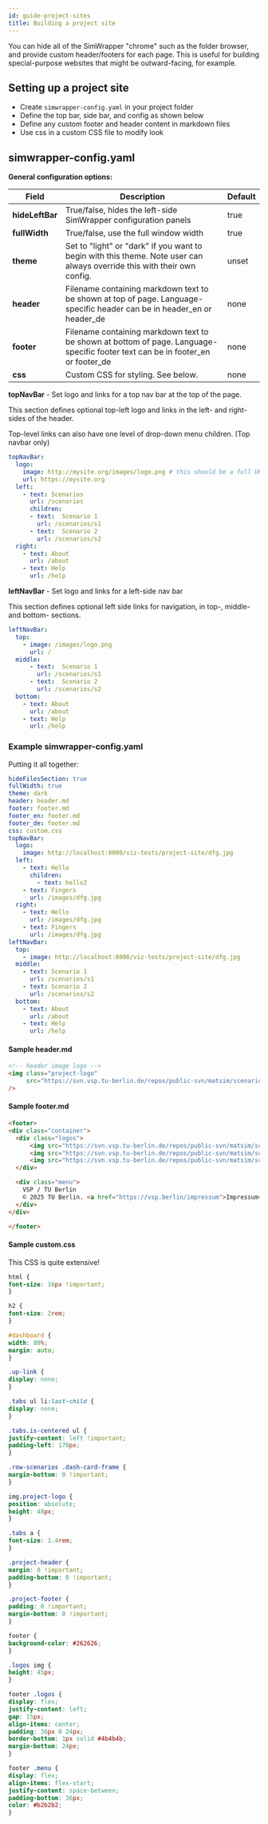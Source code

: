 ```yaml
---
id: guide-project-sites
title: Building a project site
---
```


You can hide all of the SimWrapper "chrome" such as the folder browser, and provide custom header/footers for each page. This is useful for building special-purpose websites that might be outward-facing, for example.

## Setting up a project site

- Create `simwrapper-config.yaml` in your project folder
- Define the top bar, side bar, and config as shown below
- Define any custom footer and header content in markdown files
- Use css in a custom CSS file to modify look

## simwrapper-config.yaml

**General configuration options:**

|**Field**|**Description**|**Default**|
|---------|---------------|-----------|
|**hideLeftBar** |  True/false, hides the left-side SimWrapper configuration panels | true |
| **fullWidth** | True/false, use the full window width  | true |
| **theme** | Set to "light" or "dark" if you want to begin with this theme. Note user can always override this with their own config. | unset |
| **header** | Filename containing markdown text to be shown at top of page. Language-specific header can be in header_en or header_de | none |
| **footer** | Filename containing markdown text to be shown at bottom of page. Language-specific footer text can be in footer_en or footer_de | none |
| **css** | Custom CSS for styling. See below. | none |

**topNavBar** - Set logo and links for a top nav bar at the top of the page.

This section defines optional top-left logo and links in the left- and right- sides of the header.

Top-level links can also have one level of drop-down menu children. (Top navbar only)

```yaml
topNavBar:
  logo:
    image: http://mysite.org/images/logo.png # this should be a full URL
    url: https://mysite.org
  left:
    - text: Scenarios
      url: /scenarios
      children:
      - text:  Scenario 1
        url: /scenarios/s1
      - text:  Scenario 2
        url: /scenarios/s2
  right:
    - text: About
      url: /about
    - text: Help
      url: /help
```

**leftNavBar** - Set logo and links for a left-side nav bar

This section defines optional left side links for navigation, in top-, middle- and bottom- sections.

```yaml
leftNavBar:
  top:
    - image: /images/logo.png
      url: /
  middle:
      - text:  Scenario 1
        url: /scenarios/s1
      - text:  Scenario 2
        url: /scenarios/s2
  bottom:
    - text: About
      url: /about
    - text: Help
      url: /help
```
### Example simwrapper-config.yaml

Putting it all together:

```yaml
hideFilesSection: true
fullWidth: true
theme: dark
header: header.md
footer: footer.md
footer_en: footer.md
footer_de: footer.md
css: custom.css
topNavBar:
  logo:
    image: http://localhost:8000/viz-tests/project-site/dfg.jpg
  left:
    - text: Hello
      children:
        - text: hello2
    - text: Fingers
      url: /images/dfg.jpg
  right:
    - text: Hello
      url: /images/dfg.jpg
    - text: Fingers
      url: /images/dfg.jpg
leftNavBar:
  top:
    - image: http://localhost:8000/viz-tests/project-site/dfg.jpg
  middle:
    - text: Scenario 1
      url: /scenarios/s1
    - text: Scenario 2
      url: /scenarios/s2
  bottom:
    - text: About
      url: /about
    - text: Help
      url: /help
```

#### Sample header.md

```markdown
<!-- header image logo -->
<img class="project-logo"
     src="https://svn.vsp.tu-berlin.de/repos/public-svn/matsim/scenarios/countries/de/kelheim/projects/KelRide/logos/KelRide-text.png"
/>
```

#### Sample footer.md

```markdown
<footer>
<div class="container">
  <div class="logos">
      <img src="https://svn.vsp.tu-berlin.de/repos/public-svn/matsim/scenarios/countries/de/kelheim/projects/KelRide/logos/KelRide-text.png"/>
      <img src="https://svn.vsp.tu-berlin.de/repos/public-svn/matsim/scenarios/countries/de/kelheim/projects/KelRide/logos/LK_Kelheim.png"/>
      <img src="https://svn.vsp.tu-berlin.de/repos/public-svn/matsim/scenarios/countries//de/duesseldorf/projects/komodnext/website/logos/TU.svg"/>
  </div>

  <div class="menu">
    VSP / TU Berlin
    © 2025 TU Berlin. <a href="https://vsp.berlin/impressum">Impressum</a>
  </div>
</div>

</footer>
```

#### Sample custom.css

This CSS is quite extensive!

```css
html {
font-size: 16px !important;
}

h2 {
font-size: 2rem;
}

#dashboard {
width: 80%;
margin: auto;
}

.up-link {
display: none;
}

.tabs ul li:last-child {
display: none;
}

.tabs.is-centered ul {
justify-content: left !important;
padding-left: 170px;
}

.row-scenarios .dash-card-frame {
margin-bottom: 0 !important;
}

img.project-logo {
position: absolute;
height: 48px;
}

.tabs a {
font-size: 1.4rem;
}

.project-header {
margin: 0 !important;
padding-bottom: 0 !important;
}

.project-footer {
padding: 0 !important;
margin-bottom: 0 !important;
}

footer {
background-color: #262626;
}

.logos img {
height: 45px;
}

footer .logos {
display: flex;
justify-content: left;
gap: 15px;
align-items: center;
padding: 36px 0 24px;
border-bottom: 1px solid #4b4b4b;
margin-bottom: 24px;
}

footer .menu {
display: flex;
align-items: flex-start;
justify-content: space-between;
padding-bottom: 36px;
color: #b2b2b2;
}
```
